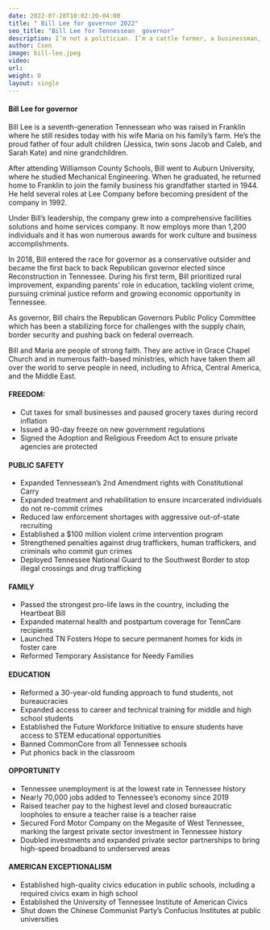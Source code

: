 ```yaml
---
date: 2022-07-28T10:02:20-04:00
title: " Bill Lee for governor 2022"
seo_title: "Bill Lee for Tennessean  governor"
description: I’m not a politician. I’m a cattle farmer, a businessman, a father and grandfather, and a seventh generation Tennessean.
author: Csen
image: bill-lee.jpeg
video:
url: 
weight: 0
layout: single
---
```

#### Bill Lee for governor
Bill Lee is a seventh-generation Tennessean who was raised in Franklin where he still resides today with his wife Maria on his family’s farm. He’s the proud father of four adult children (Jessica, twin sons Jacob and Caleb, and Sarah Kate) and nine grandchildren.

After attending Williamson County Schools, Bill went to Auburn University, where he studied Mechanical Engineering. When he graduated, he returned home to Franklin to join the family business his grandfather started in 1944. He held several roles at Lee Company before becoming president of the company in 1992.

Under Bill’s leadership, the company grew into a comprehensive facilities solutions and home services company. It now employs more than 1,200 individuals and it has won numerous awards for work culture and business accomplishments.

In 2018, Bill entered the race for governor as a conservative outsider and became the first back to back Republican governor elected since Reconstruction in Tennessee. During his first term, Bill prioritized rural improvement, expanding parents’ role in education, tackling violent crime, pursuing criminal justice reform and growing economic opportunity in Tennessee.

As governor, Bill chairs the Republican Governors Public Policy Committee which has been a stabilizing force for challenges with the supply chain, border security and pushing back on federal overreach.

Bill and Maria are people of strong faith. They are active in Grace Chapel Church and in numerous faith-based ministries, which have taken them all over the world to serve people in need, including to Africa, Central America, and the Middle East.


#### FREEDOM: 
- Cut taxes for small businesses and paused grocery taxes during record inflation
- Issued a 90-day freeze on new government regulations
- Signed the Adoption and Religious Freedom Act to ensure private agencies are protected

#### PUBLIC SAFETY
- Expanded Tennessean’s 2nd Amendment rights with Constitutional Carry
- Expanded treatment and rehabilitation to ensure incarcerated individuals do not re-commit crimes
- Reduced law enforcement shortages with aggressive out-of-state recruiting
- Established a $100 million violent crime intervention program
- Strengthened penalties against drug traffickers, human traffickers, and criminals who commit gun crimes
- Deployed Tennessee National Guard to the Southwest Border to stop illegal crossings and drug trafficking

#### FAMILY
- Passed the strongest pro-life laws in the country, including the Heartbeat Bill
- Expanded maternal health and postpartum coverage for TennCare recipients
- Launched TN Fosters Hope to secure permanent homes for kids in foster care
- Reformed Temporary Assistance for Needy Families

#### EDUCATION
- Reformed a 30-year-old funding approach to fund students, not bureaucracies
- Expanded access to career and technical training for middle and high school students
- Established the Future Workforce Initiative to ensure students have access to STEM educational opportunities
- Banned CommonCore from all Tennessee schools
- Put phonics back in the classroom

#### OPPORTUNITY
- Tennessee unemployment is at the lowest rate in Tennessee history
- Nearly 70,000 jobs added to Tennessee’s economy since 2019
- Raised teacher pay to the highest level and closed bureaucratic loopholes to ensure a teacher raise is a teacher raise
- Secured Ford Motor Company on the Megasite of West Tennessee, marking the largest private sector investment in Tennessee history
- Doubled investments and expanded private sector partnerships to bring high-speed broadband to underserved areas

#### AMERICAN EXCEPTIONALISM
- Established high-quality civics education in public schools, including a required civics exam in high school
- Established the University of Tennessee Institute of American Civics
- Shut down the Chinese Communist Party’s Confucius Institutes at public universities